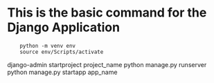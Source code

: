 # This is the basic command for the Django Application
```
    python -m venv env
    source env/Scripts/activate
```
django-admin startproject project_name
python manage.py runserver
python manage.py startapp app_name
